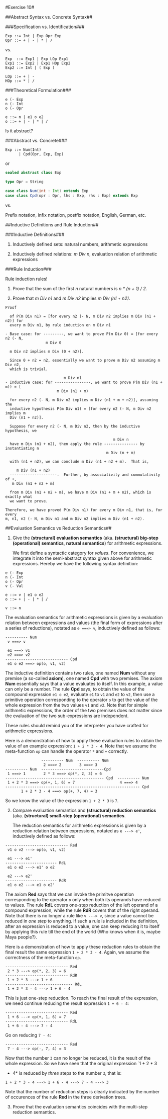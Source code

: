 #Exercise 10#

##Abstract Syntax vs. Concrete Syntax##

###Specification vs. Identification###

```
Exp ::= Int | Exp Opr Exp
Opr ::= + | - | * | /
```

vs.

```
Exp  ::= Exp1 | Exp LOp Exp1
Exp1 ::= Exp2 | Exp1 HOp Exp2
Exp2 ::= Int | ( Exp )

LOp ::= + | -
HOp ::= * | /
```

###Theoretical Formulation###

```
e (- Exp
n (- Int
o (- Opr

e ::= n | e1 o e2
o ::= + | - | * | /
```

Is it abstract?

###Abstract vs. Concrete###

```
Exp ::= Num(Int)
      | Cpd(Opr, Exp, Exp)
```

or

```scala
sealed abstract class Exp

type Opr = String

case class Num(int : Int) extends Exp
case class Cpd(opr : Opr, lhs : Exp, rhs : Exp) extends Exp
```

vs.

Prefix notation, infix notation, postfix notation, English, German, etc.

##Inductive Definitions and Rule Induction##

###Inductive Definitions###

1. Inductively defined sets: natural numbers, arithmetic expressions

2. Inductively defined relations: *m Div n*, evaluation relation of arithmetic
   expressions

###Rule Induction###

Rule induction rules!

1. Prove that the sum of the first *n* natural numbers is _n \* (n + 1) / 2_.

2. Prove that *m Div n1* and *m Div n2* implies *m Div (n1 + n2)*.

```
Proof

  of P(m Div n1) = [for every n2 (- N, m Div n2 implies m Div (n1 + n2)] for
  every m Div n1, by rule induction on m Div n1

- Base case: for ---------, we want to prove P(m Div 0) = [for every n2 (- N,
                  m Div 0

  m Div n2 implies m Div (0 + n2)].

  Since 0 + n2 = n2, essentially we want to prove m Div n2 assuming m Div n2,
  which is trivial.

                          m Div n1
- Inductive case: for ----------------, we want to prove P(m Div (n1 + m)) = [
                       m Div (n1 + m)

  for every n2 (- N, m Div n2 implies m Div (n1 + m + n2)], assuming the
  inductive hypothesis P(m Div n1) = [for every n2 (- N, m Div n2 implies m
  Div (n1 + n2)].

  Suppose for every n2 (- N, m Div n2, then by the inductive hypothesis, we

                                                m Div n 
  have m Div (n1 + n2), then apply the rule --------------- by instantiating n
                                             m Div (n + m)

  with (n1 + n2), we can conclude m Div (n1 + n2 + m).  That is,

     m Div (n1 + n2)
  ---------------------.  Further, by associativity and commutativity of +,
   m Div (n1 + n2 + m)

  from m Div (n1 + n2 + m), we have m Div (n1 + m + n2), which is exactly what
  we want to prove.

Therefore, we have proved P(m Div n1) for every m Div n1, that is, for every
m, n1, n2 (- N, m Div n1 and m Div n2 implies m Div (n1 + n2).
```

##Evaluation Semantics vs Reduction Semantics##

1. Give the **(structural) evaluation semantics** (aka. **(structural)
   big-step (operational) semantics**, **natural semantics**) for arithmetic
   expressions.

   We first define a syntactic category for *values*.  For convenience, we
   integrate it into the semi-abstract syntax given above for arithmetic
   expressions.  Hereby we have the following syntax definition:

```
e (- Exp
n (- Int
o (- Opr
v (- Val

e ::= v | e1 o e2
o ::= + | - | * | /

v ::= n
```

   The evaluation semantics for arithmetic expressions is given by a
   evaluation relation between expressions and values (the final form of
   expressions after a series of reductions), notated as `e ===> v`,
   inductively defined as follows:

```
---------- Num
 v ===> v

 e1 ===> v1
 e2 ===> v2
---------------------------- Cpd
 e1 o e2 ===> op(o, v1, v2)
```

   The inductive definition contains two rules, one named **Num** without any
   premise (a so-called **axiom**), one named **Cpd** with two premises.  The
   axiom **Num** essentially says that a value evaluates to itself.  In this
   example, a value can only be a number.  The rule **Cpd** says, to obtain
   the value of the compound expression `e1 o e2`, evaluate `e1` to `v1` and
   `e2` to `v2`, then use a primitive operation corresponding to the operator
   `o` to get the value of the whole expression from the two values `v1` and
   `v2`.  Note that for simple arithmetic expressions, the order of the two
   premises does not matter since the evaluation of the two sub-expressions
   are independent.

   These rules should remind you of the interpreter you have crafted for
   arithmetic expressions.

   Here is a demonstration of how to apply these evaluation rules to obtain
   the value of an example expression: `1 + 2 * 3 - 4`.  Note that we assume
   the meta-function `op` can handle the operator `*` and `+` correctly.

```
                ---------- Num  ---------- Num
                 2 ===> 2        3 ===> 3
---------- Num  ----------------------------Cpd
 1 ===> 1        2 * 3 ===> op(*, 2, 3) = 6
-------------------------------------------- Cpd  ---------- Num
 1 + 2 * 3 ===> op(+, 1, 6) = 7                    4 ===> 4
------------------------------------------------------------ Cpd
       1 + 2 * 3 - 4 ===> op(+, 7, 4) = 3
```

   So we know the value of the expression `1 + 2 * 3` is `7`.

2. Compare evaluation semantics and **(structural) reduction semantics** (aka.
   **(structural) small-step (operational) semantics**.

   The reduction semantics for arithmetic expressions is given by a reduction
   relation between expressions, notated as `e ---> e'`, inductively defined
   as follows:

```
---------------------------- Red
 v1 o v2 ---> op(o, v1, v2)

 e1 ---> e1'
----------------------- RdL
 e1 o e2 ---> e1' o e2

 e2 ---> e2'
----------------------- RdR
 e1 o e2 ---> e1 o e2'
```
 
   The axiom **Red** says that we can invoke the primitve operation
   corresponding to the operator `o` only when both its operands have reduced
   to values.  The rule **RdL** covers one-step reduction of the left operand
   of a compound expression, while the rule **RdR** covers that of the right
   operand.  Note that there is no longer a rule like `v ---> v`, since a
   value cannot be reduced in *one step* to anything.  If such a rule is
   included in the definition, after an expression is reduced to a value, one
   can keep reducing it to itself by applying this rule till the end of the
   world (Who knows when it is, maybe Maya people?).
 
   Here is a demonstration of how to apply these reduction rules to obtain the
   final result the same expression `1 + 2 * 3 - 4`.  Again, we assume the
   correctness of the meta-function `op`.
 
```
---------------------------- Red
 2 * 3 ---> op(*, 2, 3) = 6
---------------------------- RdR
 1 + 2 * 3 ---> 1 + 6
------------------------------ RdL
 1 + 2 * 3 - 4 ---> 1 + 6 - 4
```
 
   This is just one-step reduction.  To reach the final result of the
   expression, we need continue reducing the result expression `1 + 6 - 4`:
 
```
---------------------------- Red
 1 + 6 ---> op(+, 1, 6) = 7
---------------------------- RdL
 1 + 6 - 4 ---> 7 - 4
```
 
   Go on reducing `7 - 4`:
 
```
---------------------------- Red
 7 - 4 ---> op(-, 7, 4) = 3
```
 
   Now that the number `3` can no longer be reduced, it is the result of the
   whole expression.  So we have seen that the original expression `1 + 2 * 3
   - 4* is reduced by *three* steps to the number `3`, that is:

```
1 + 2 * 3 - 4 ---> 1 + 6 - 4 ---> 7 - 4 ---> 3
```
 
   Note that the number of reduction steps is clearly indicated by the number
   of occurences of the rule **Red** in the three derivation trees.

3. Prove that the evaluation semantics coincides with the multi-step reduction
   semantics.

